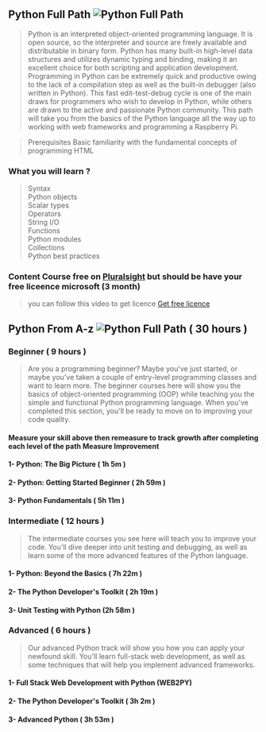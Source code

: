 ## Python Full Path ![Python Full Path](https://img.shields.io/badge/-Python%20Full%20Path-orange.svg)

>Python is an interpreted object-oriented programming language. It is open source, so the interpreter and source are freely available and distributable in binary form. Python has many built-in high-level data structures and utilizes dynamic typing and binding, making it an excellent choice for both scripting and application development. Programming in Python can be extremely quick and productive owing to the lack of a compilation step as well as the built-in debugger (also written in Python). This fast edit-test-debug cycle is one of the main draws for programmers who wish to develop in Python, while others are drawn to the active and passionate Python community. This path will take you from the basics of the Python language all the way up to working with web frameworks and programming a Raspberry Pi.

>Prerequisites
Basic familiarity with the fundamental concepts of programming HTML
### What you will learn ?

> Syntax <br>
Python objects <br>
Scalar types <br>
Operators <br>
String I/O <br>
Functions <br>
Python modules <br>
Collections <br>
Python best practices <br>

### Content Course free on [Pluralsight](https://app.pluralsight.com/paths/skills/python) but should be have your free liceence microsoft (3 month)
> you can follow this video to get licence [Get free licence](https://www.youtube.com/watch?v=1AM6Tpbf0dI)

## Python From A-z ![Python Full Path](https://img.shields.io/badge/-Python-blue.svg) ( 30 hours )

### Beginner ( 9 hours ) <br>
> Are you a programming beginner? Maybe you've just started, or maybe you've taken a couple of entry-level programming classes and want to learn more. The beginner courses here will show you the basics of object-oriented programming (OOP) while teaching you the simple and functional Python programming language. When you've completed this section, you'll be ready to move on to improving your code quality.
#### Measure your skill above then remeasure to track growth after completing each level of the path Measure Improvement

#### 1- Python: The Big Picture ( 1h 5m )
#### 2- Python: Getting Started Beginner ( 2h 59m )
#### 3- Python Fundamentals ( 5h 11m )

### Intermediate ( 12 hours ) <br>
> The intermediate courses you see here will teach you to improve your code. You'll dive deeper into unit testing and debugging, as well as learn some of the more advanced features of the Python language.

#### 1- Python: Beyond the Basics ( 7h 22m )
#### 2- The Python Developer's Toolkit ( 2h 19m )
#### 3- Unit Testing with Python (2h 58m )

### Advanced ( 6 hours ) <br>
> Our advanced Python track will show you how you can apply your newfound skill. You'll learn full-stack web development, as well as some techniques that will help you implement advanced frameworks.

#### 1- Full Stack Web Development with Python (WEB2PY) 
#### 2- The Python Developer's Toolkit ( 3h 2m )
#### 3- Advanced Python ( 3h 53m )
